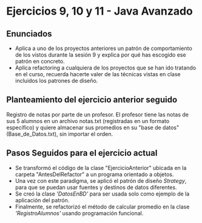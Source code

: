 # Ejercicios 9, 10 y 11 - Java Avanzado

## Enunciados
+ Aplica a uno de los proyectos anteriores un patrón de comportamiento de los vistos durante la sesión 9 y explica por qué has escogido ese patrón en concreto.
+ Aplica refactoring a cualquiera de los proyectos que se han ido tratando en el curso, recuerda hacerte valer de las técnicas vistas en clase incluidos los patrones de diseño.

## Planteamiento del ejercicio anterior seguido

Registro de notas por parte de un profesor. El profesor tiene las notas de sus 5 alumnos en un archivo notas.txt (registradas en un formato específico)
y quiere almacenar sus promedios en su "base de datos" (Base_de_Datos.txt), sin importar el orden.

## Pasos Seguidos para el ejercicio actual
+ Se transformó el código de la clase "EjercicioAnterior" ubicada en la carpeta "AntesDelRefactor" a un programa orientado a objetos.
+ Una vez con este paradigma, se aplicó el patrón de diseño *Strategy*, para que se puedan usar fuentes y destinos de datos diferentes.
+ Se creó la clase *'DatosEnBD'* para ser usada solo como ejemplo de la aplicación del patrón.
+ Finalmente, se refactorizó el método de calcular promedio en la clase *'RegistroAlumnos'* usando programación funcional.